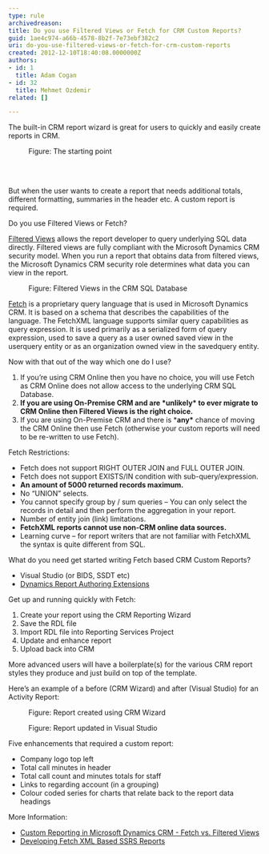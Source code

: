 ```yaml
---
type: rule
archivedreason: 
title: Do you use Filtered Views or Fetch for CRM Custom Reports?
guid: 1ae4c974-a66b-4578-8b2f-7e73ebf382c2
uri: do-you-use-filtered-views-or-fetch-for-crm-custom-reports
created: 2012-12-10T18:40:08.0000000Z
authors:
- id: 1
  title: Adam Cogan
- id: 32
  title: Mehmet Ozdemir
related: []

---
```



<p>The built-in CRM report wizard is great for users to quickly and easily create reports in CRM.</p>
<dl class="image"><dt><img src="/PublishingImages/custom-reports-1.jpg" alt="" /></dt><dd>Figure&#58; The starting point</dd></dl>
<br><excerpt class='endintro'></excerpt><br>
<p>But when the user wants to create a report that needs additional totals, different formatting, summaries in the header etc. A custom report is required.</p><p>Do you use Filtered Views or Fetch?</p><p><a href="http&#58;//msdn.microsoft.com/en-us/library/gg309722.aspx">Filtered Views</a>&#160;allows the report developer to query underlying SQL data directly. Filtered views are fully compliant with the Microsoft Dynamics CRM security model. When you run a report that obtains data from filtered views, the Microsoft Dynamics CRM security role determines what data you can view in the report.</p><dl class="image"><dt><img src="/PublishingImages/custom-reports-2.jpg" alt="" /></dt><dd>Figure&#58; Filtered Views in the CRM SQL Database</dd></dl><p><a href="http&#58;//technet.microsoft.com/en-us/library/bb928434.aspx">Fetch</a>&#160;is a proprietary query language that is used in Microsoft Dynamics CRM. It is based on a schema that describes the capabilities of the language. The FetchXML language supports similar query capabilities as query expression. It is used primarily as a serialized form of query expression, used to save a query as a user owned saved view in the userquery entity or as an organization owned view in the savedquery entity.</p><p>Now with that out of the way which one do I use?</p><ol><li>If you’re using CRM Online then you have no choice, you will use Fetch as CRM Online does not allow access to the underlying CRM SQL Database.</li><li><strong>If you are using On-Premise CRM and are *unlikely* to ever migrate to CRM Online then Filtered Views is the right choice.</strong></li><li>If you are using On-Premise CRM and there is *<strong>any*</strong>&#160;chance of moving the CRM Online then use Fetch (otherwise your custom reports will need to be re-written to use Fetch).</li></ol><p>Fetch Restrictions&#58;</p><ul class="ul1"><li>
      Fetch does not support RIGHT OUTER JOIN and FULL OUTER JOIN.</li><li>
      Fetch does not support EXISTS/IN condition with sub-query/expression.</li><li>
      <strong>An amount of 5000 returned records maximum.</strong></li><li>
      No “UNION” selects.</li><li>
      You cannot specify group by / sum queries – You can only select the records in detail and then perform the aggregation in your report.</li><li>
      Number of entity join (link) limitations.</li><li>
      <strong>FetchXML reports cannot use non-CRM online data sources.</strong></li><li>
      Learning curve – for report writers that are not familiar with FetchXML the syntax is quite different from SQL.</li></ul><p>What do you need get started writing Fetch based CRM Custom Reports?</p><ul class="ul1"><li>
      Visual Studio (or BIDS, SSDT etc)</li><li>
     <a href="http&#58;//www.microsoft.com/en-au/download/details.aspx?id=27823"><span class="s4">Dynamics Report Authoring Extensions</span></a></li></ul><p>Get up and running quickly with Fetch&#58;</p><ol class="ol1"><li>Create your report using the CRM Reporting Wizard</li><li>Save the RDL file</li><li>Import RDL file into Reporting Services Project</li><li>Update and enhance report</li><li>Upload back into CRM</li></ol><p>More advanced users will have a boilerplate(s) for the various CRM report styles they produce and just build on top of the template.</p><p>Here’s an example of a before (CRM Wizard) and after (Visual Studio) for an Activity Report&#58;</p><dl class="image"><dt><img src="/PublishingImages/custom-reports-3.jpg" alt="" /></dt><dd>Figure&#58; Report created using CRM Wizard</dd></dl><dl class="image"><dt><img src="/PublishingImages/custom-reports-3.jpg" alt="" /></dt><dd>Figure&#58; Report updated in Visual Studio</dd></dl><p>Five enhancements that required a custom report&#58;</p><ul><li>
      Company logo top left</li><li>
      Total call minutes in header</li><li>
      Total call count and minutes totals for staff</li><li>
      Links to regarding account (in a grouping)</li><li>
      Colour coded series for charts that relate back to the report data headings</li></ul><p>More Information&#58; </p><ul><li><a href="http&#58;//blogs.msdn.com/b/crminthefield/archive/2012/11/27/custom-reporting-in-microsoft-dynamics-crm-fetch-vs-filtered-views.aspx">Custom Reporting in Microsoft Dynamics CRM - Fetch vs. Filtered Views</a></li><li>
   <a href="http&#58;//social.technet.microsoft.com/wiki/contents/articles/10234.microsoft-dynamics-crm-2011-develop-fetch-xml-based-ssrs-reports-in-visual-studio-2008.aspx">Developing Fetch XML Based SSRS Reports</a>​</li></ul>
​


